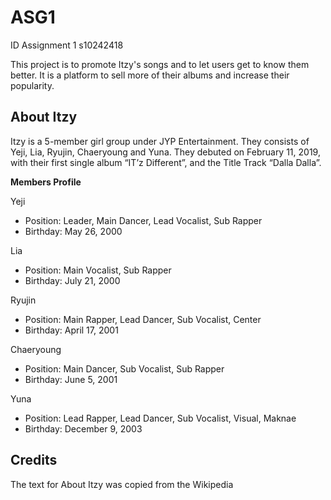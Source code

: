 # ASG1 
ID Assignment 1 s10242418

This project is to promote Itzy's songs and to let users get to know them better. It is a platform to sell more of their albums and increase their popularity.

## About Itzy
Itzy is a 5-member girl group under JYP Entertainment. They consists of Yeji, Lia, Ryujin, Chaeryoung and Yuna. They debuted on February 11, 2019, with their first single album “IT’z Different”, and the Title Track “Dalla Dalla”. 

**Members Profile**

Yeji 
* Position: Leader, Main Dancer, Lead Vocalist, Sub Rapper
* Birthday: May 26, 2000

Lia
* Position: Main Vocalist, Sub Rapper
* Birthday: July 21, 2000

Ryujin
* Position: Main Rapper, Lead Dancer, Sub Vocalist, Center
* Birthday: April 17, 2001

Chaeryoung
* Position: Main Dancer, Sub Vocalist, Sub Rapper
* Birthday: June 5, 2001

Yuna
* Position: Lead Rapper, Lead Dancer, Sub Vocalist, Visual, Maknae
* Birthday: December 9, 2003

## Credits
The text for About Itzy was copied from the Wikipedia 

